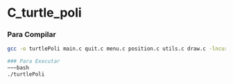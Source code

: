 # C_turtle_poli


### Para Compilar
~~~bash
gcc -o turtlePoli main.c quit.c menu.c position.c utils.c draw.c -lncurses

### Para Executar
~~~bash
./turtlePoli
~~~
